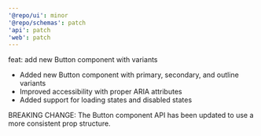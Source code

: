 ```yaml
---
'@repo/ui': minor
'@repo/schemas': patch
'api': patch
'web': patch
---
```


feat: add new Button component with variants

- Added new Button component with primary, secondary, and outline variants
- Improved accessibility with proper ARIA attributes
- Added support for loading states and disabled states

BREAKING CHANGE: The Button component API has been updated to use a more consistent prop structure.
